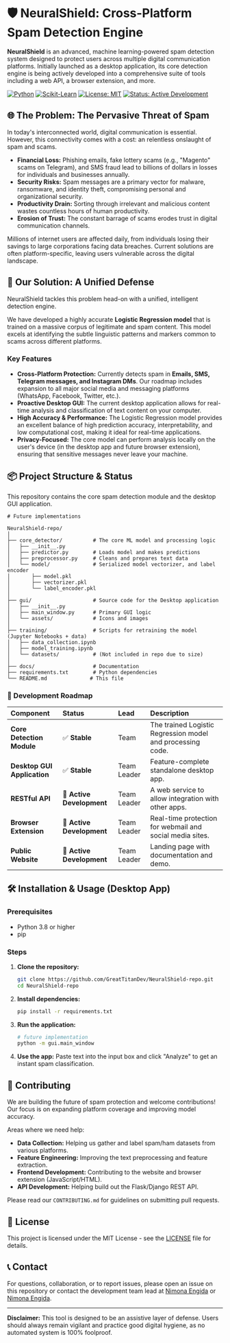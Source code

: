 # 🛡️ NeuralShield: Cross-Platform Spam Detection Engine

**NeuralShield** is an advanced, machine learning-powered spam detection system designed to protect users across multiple digital communication platforms. Initially launched as a desktop application, its core detection engine is being actively developed into a comprehensive suite of tools including a web API, a browser extension, and more.

[![Python](https://img.shields.io/badge/Python-3.8%2B-blue?logo=python)](https://www.python.org/)
[![Scikit-Learn](https://img.shields.io/badge/Scikit--Learn-1.2%2B-orange?logo=scikit-learn)](https://scikit-learn.org/)
[![License: MIT](https://img.shields.io/badge/License-MIT-yellow.svg)](https://opensource.org/licenses/MIT)
[![Status: Active Development](https://img.shields.io/badge/Status-Active%20Development-brightgreen)]()

## 🌐 The Problem: The Pervasive Threat of Spam

In today's interconnected world, digital communication is essential. However, this connectivity comes with a cost: an relentless onslaught of spam and scams.

*   **Financial Loss:** Phishing emails, fake lottery scams (e.g., "Magento" scams on Telegram), and SMS fraud lead to billions of dollars in losses for individuals and businesses annually.
*   **Security Risks:** Spam messages are a primary vector for malware, ransomware, and identity theft, compromising personal and organizational security.
*   **Productivity Drain:** Sorting through irrelevant and malicious content wastes countless hours of human productivity.
*   **Erosion of Trust:** The constant barrage of scams erodes trust in digital communication channels.

Millions of internet users are affected daily, from individuals losing their savings to large corporations facing data breaches. Current solutions are often platform-specific, leaving users vulnerable across the digital landscape.

## 🚀 Our Solution: A Unified Defense

NeuralShield tackles this problem head-on with a unified, intelligent detection engine.

We have developed a highly accurate **Logistic Regression model** that is trained on a massive corpus of legitimate and spam content. This model excels at identifying the subtle linguistic patterns and markers common to scams across different platforms.

### Key Features

*   **Cross-Platform Protection:** Currently detects spam in **Emails, SMS, Telegram messages, and Instagram DMs**. Our roadmap includes expansion to all major social media and messaging platforms (WhatsApp, Facebook, Twitter, etc.).
*   **Proactive Desktop GUI:** The current desktop application allows for real-time analysis and classification of text content on your computer.
*   **High Accuracy & Performance:** The Logistic Regression model provides an excellent balance of high prediction accuracy, interpretability, and low computational cost, making it ideal for real-time applications.
*   **Privacy-Focused:** The core model can perform analysis locally on the user's device (in the desktop app and future browser extension), ensuring that sensitive messages never leave your machine.

## 📦 Project Structure & Status

This repository contains the core spam detection module and the desktop GUI application.

```
# Future implementations

NeuralShield-repo/
│
├── core_detector/          # The core ML model and processing logic
│   ├── __init__.py
│   ├── predictor.py        # Loads model and makes predictions
│   ├── preprocessor.py     # Cleans and prepares text data
│   └── model/              # Serialized model vectorizer, and label encoder
│       ├── model.pkl
│       ├── vectorizer.pkl
│       └── label_encoder.pkl
│
├── gui/                    # Source code for the Desktop application
│   ├── __init__.py
│   ├── main_window.py      # Primary GUI logic
│   └── assets/             # Icons and images
│
├── training/               # Scripts for retraining the model (Jupyter Notebooks + data)
│   ├── data_collection.ipynb
│   ├── model_training.ipynb
│   └── datasets/           # (Not included in repo due to size)
│
├── docs/                   # Documentation
├── requirements.txt        # Python dependencies
└── README.md              # This file
```

### 🚧 Development Roadmap

| Component | Status | Lead | Description |
| :--- | :--- | :--- | :--- |
| **Core Detection Module** | ✅ **Stable** | Team | The trained Logistic Regression model and processing code. |
| **Desktop GUI Application** | ✅ **Stable** | Team Leader | Feature-complete standalone desktop app. |
| **RESTful API** | 🔄 **Active Development** | Team Leader | A web service to allow integration with other apps. |
| **Browser Extension** | 🔄 **Active Development** | Team Leader | Real-time protection for webmail and social media sites. |
| **Public Website** | 🔄 **Active Development** | Team Leader | Landing page with documentation and demo. |

## 🛠️ Installation & Usage (Desktop App)

### Prerequisites
*   Python 3.8 or higher
*   pip

### Steps
1.  **Clone the repository:**
    ```bash
    git clone https://github.com/GreatTitanDev/NeuralShield-repo.git
    cd NeuralShield-repo
    ```

2.  **Install dependencies:**
    ```bash
    pip install -r requirements.txt
    ```

3.  **Run the application:**
    ```bash
    # future implementation
    python -m gui.main_window
    ```

4.  **Use the app:** Paste text into the input box and click "Analyze" to get an instant spam classification.

## 👥 Contributing

We are building the future of spam protection and welcome contributions! Our focus is on expanding platform coverage and improving model accuracy.

Areas where we need help:
*   **Data Collection:** Helping us gather and label spam/ham datasets from various platforms.
*   **Feature Engineering:** Improving the text preprocessing and feature extraction.
*   **Frontend Development:** Contributing to the website and browser extension (JavaScript/HTML).
*   **API Development:** Helping build out the Flask/Django REST API.

Please read our `CONTRIBUTING.md` for guidelines on submitting pull requests.

## 📜 License

This project is licensed under the MIT License - see the [LICENSE](LICENSE.md) file for details.

## 📞 Contact

For questions, collaboration, or to report issues, please open an issue on this repository or contact the development team lead at [Nimona Engida](https://t.me/GreatTitan) or [Nimona Engida](https://t.me/CodeNexusPro).

---

**Disclaimer:** This tool is designed to be an assistive layer of defense. Users should always remain vigilant and practice good digital hygiene, as no automated system is 100% foolproof.
